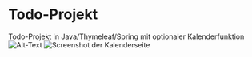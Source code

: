 # Todo-Projekt
Todo-Projekt in Java/Thymeleaf/Spring mit optionaler Kalenderfunktion
![Alt-Text](./src/main/resources/static/images/ScreenshotKalender.png)
<img src="./src/main/resources/static/images/ScreenshotKalender.png" alt="Screenshot der Kalenderseite">
